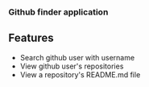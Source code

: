 ### Github finder application

## Features
* Search github user with username
* View github user's repositories
* View a repository's README.md file
